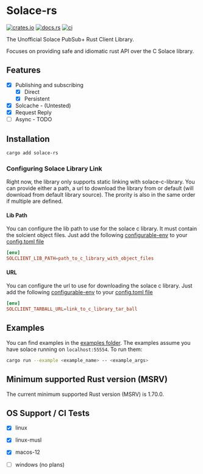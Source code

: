 # Solace-rs

[![crates.io](https://img.shields.io/crates/v/solace-rs.svg)](https://crates.io/crates/solace-rs)
[![docs.rs](https://docs.rs/solace-rs/badge.svg)](https://docs.rs/solace-rs/)
[![ci](https://github.com/asimsedhain/solace-rs/actions/workflows/ci.yaml/badge.svg)](https://github.com/asimsedhain/solace-rs/actions/workflows/ci.yaml)


The Unofficial Solace PubSub+ Rust Client Library.

Focuses on providing safe and idiomatic rust API over the C Solace library.



## Features

- [x] Publishing and subscribing
    - [x] Direct
    - [x] Persistent
- [x] Solcache - (Untested)
- [x] Request Reply
- [ ] Async - TODO

## Installation

```bash
cargo add solace-rs

```

### Configuring Solace Library Link
Right now, the library only supports static linking with solace-c-library.
You can provide either a path, a url to download the library from or default (will download from default library source). The prority is also in the same order if multiple are defined.

#### Lib Path
You can configure the lib path to use for the solace c library.
It must contain the solcient object files.
Just add the following [configurable-env](https://doc.rust-lang.org/nightly/cargo/reference/unstable.html#configurable-env) to your [config.toml file](https://doc.rust-lang.org/cargo/reference/config.html)

```toml
[env]
SOLCLIENT_LIB_PATH=path_to_c_library_with_object_files

```

#### URL
You can configure the url to use for downloading the solace c library.
Just add the following [configurable-env](https://doc.rust-lang.org/nightly/cargo/reference/unstable.html#configurable-env) to your [config.toml file](https://doc.rust-lang.org/cargo/reference/config.html)

```toml
[env]
SOLCLIENT_TARBALL_URL=link_to_c_library_tar_ball

```


## Examples

You can find examples in the [examples folder](./examples). The examples assume you have solace running on `localhost:55554`. To run them:

```bash
cargo run --example <example_name> -- <example_args>
```

## Minimum supported Rust version (MSRV)

The current minimum supported Rust version (MSRV) is 1.70.0.

## OS Support / CI Tests

- [x] linux
- [x] linux-musl
- [x] macos-12
- [ ] windows (no plans)

